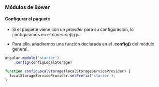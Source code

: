 ### Módulos de Bower
#### Configurar el paquete

- Si el paquete viene con un *provider* para su configuración, lo configuramos en el *core/config.js*.

- Para ello, añadiremos una función declarada en el **.config()** del módulo general.

```javascript
angular.module('starter')
    .config(configLocalStorage)

function configLocalStorage(localStorageServiceProvider) {
  localStorageServiceProvider.setPrefix('starter');
}
```
